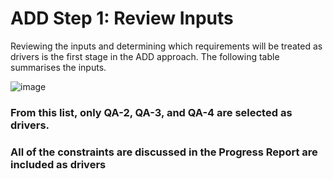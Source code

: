 # ADD Step 1: Review Inputs
Reviewing the inputs and determining which requirements will be treated as drivers is the first stage in the ADD approach. The following table summarises the inputs.

![image](https://user-images.githubusercontent.com/80918937/144766562-fcd8b6d4-567a-45e1-9990-a41e728e3738.png)

### From this list, only QA-2, QA-3, and QA-4 are selected as drivers.
### All of the constraints are discussed in the Progress Report are included as drivers 


